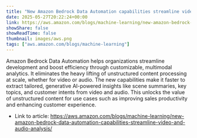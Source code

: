 ```yaml
---
title: "New Amazon Bedrock Data Automation capabilities streamline video and audio analysis"
date: 2025-05-27T20:22:24+00:00
link: https://aws.amazon.com/blogs/machine-learning/new-amazon-bedrock-data-automation-capabilities-streamline-video-and-audio-analysis/
showShare: false
showReadTime: false
thumbnail: images/aws.png
tags: ["aws.amazon.com/blogs/machine-learning"]
---
```

Amazon Bedrock Data Automation helps organizations streamline development and boost efficiency through customizable, multimodal analytics. It eliminates the heavy lifting of unstructured content processing at scale, whether for video or audio. The new capabilities make it faster to extract tailored, generative AI-powered insights like scene summaries, key topics, and customer intents from video and audio. This unlocks the value of unstructured content for use cases such as improving sales productivity and enhancing customer experience.

- Link to article: https://aws.amazon.com/blogs/machine-learning/new-amazon-bedrock-data-automation-capabilities-streamline-video-and-audio-analysis/